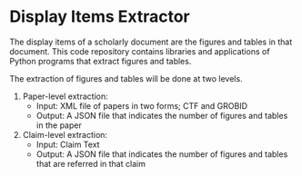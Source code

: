 # Display Items Extractor

The display items of a scholarly document are the figures and tables in that document. This code repository contains libraries and applications of Python programs that extract figures and tables. 

The extraction of figures and tables will be done at two levels. 
1. Paper-level extraction:
   * Input: XML file of papers in two forms; CTF and GROBID
   * Output: A JSON file that indicates the number of figures and tables in the paper 
2. Claim-level extraction:
   * Input: Claim Text
   * Output: A JSON file that indicates the number of figures and tables that are referred in that claim
